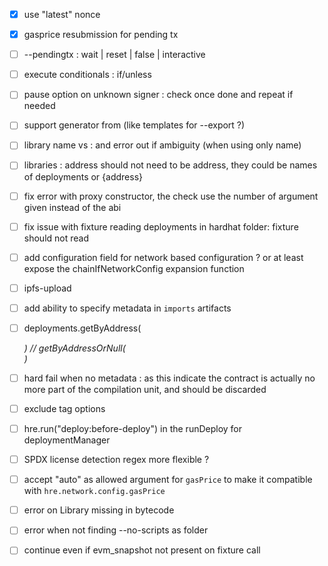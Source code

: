 - [x] use "latest" nonce
- [x] gasprice resubmission for pending tx
- [ ] --pendingtx : wait | reset | false | interactive
- [ ] execute conditionals : if/unless
- [ ] pause option on unknown signer : check once done and repeat if needed

- [ ] support generator from (like templates for --export ?)
- [ ] library name vs <path>:<name> and error out if ambiguity (when using only name)
- [ ] libraries : address should not need to be address, they could be names of deployments or {address}
- [ ] fix error with proxy constructor, the check use the number of argument given instead of the abi
- [ ] fix issue with fixture reading deployments in hardhat folder: fixture should not read
- [ ] add configuration field for network based configuration ? or at least expose the chainIfNetworkConfig expansion function
- [ ] ipfs-upload
- [ ] add ability to specify metadata in `imports` artifacts
- [ ] deployments.getByAddress(<address>) // getByAddressOrNull(<address>)
- [ ] hard fail when no metadata : as this indicate the contract is actually no more part of the compilation unit, and should be discarded
- [ ] exclude tag options
- [ ] hre.run("deploy:before-deploy") in the runDeploy for deploymentManager
- [ ] SPDX license detection regex more flexible ?
- [ ] accept "auto" as allowed argument for `gasPrice` to make it compatible with `hre.network.config.gasPrice`
- [ ] error on Library missing in bytecode
- [ ] error when not finding --no-scripts as folder
- [ ] continue even if evm_snapshot not present on fixture call
